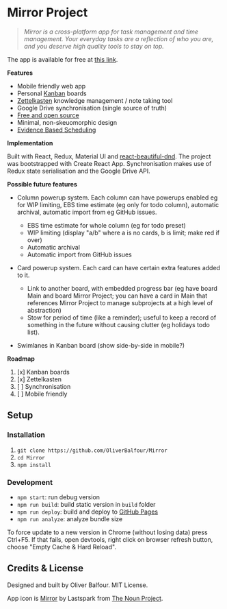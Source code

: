 
# Mirror Project

> *Mirror is a cross-platform app for task management and time management. Your everyday tasks are a reflection of who you are, and you deserve high quality tools to stay on top.*

The app is available for free at [this link](https://oliverbalfour.github.io/Mirror/).

**Features**

- Mobile friendly web app
- Personal [Kanban](https://www.atlassian.com/agile/kanban/boards) boards
- [Zettelkasten](https://writingcooperative.com/zettelkasten-how-one-german-scholar-was-so-freakishly-productive-997e4e0ca125) knowledge management / note taking tool
- Google Drive synchronisation (single source of truth)
- [Free and open source](https://github.com/OliverBalfour/Mirror)
- Minimal, non-skeuomorphic design
- [Evidence Based Scheduling](https://www.joelonsoftware.com/2007/10/26/evidence-based-scheduling/)

**Implementation**

Built with React, Redux, Material UI and [react-beautiful-dnd](https://github.com/atlassian/react-beautiful-dnd). The project was bootstrapped with Create React App. Synchronisation makes use of Redux state serialisation and the Google Drive API.

**Possible future features**

- Column powerup system. Each column can have powerups enabled eg for WIP limiting, EBS time estimate (eg only for todo column), automatic archival, automatic import from eg GitHub issues.
  - EBS time estimate for whole column (eg for todo preset)
  - WIP limiting (display "a/b" where a is no cards, b is limit; make red if over)
  - Automatic archival
  - Automatic import from GitHub issues

- Card powerup system. Each card can have certain extra features added to it.
  - Link to another board, with embedded progress bar (eg have board Main and board Mirror Project; you can have a card in Main that references Mirror Project to manage subprojects at a high level of abstraction)
  - Stow for period of time (like a reminder); useful to keep a record of something in the future without causing clutter (eg holidays todo list).

- Swimlanes in Kanban board (show side-by-side in mobile?)

**Roadmap**

1. [x] Kanban boards
1. [x] Zettelkasten
1. [ ] Synchronisation
1. [ ] Mobile friendly

## Setup

### Installation

1. `git clone https://github.com/OliverBalfour/Mirror`
2. `cd Mirror`
3. `npm install`

### Development

- `npm start`: run debug version
- `npm run build`: build static version in `build` folder
- `npm run deploy`: build and deploy to [GitHub Pages](https://oliverbalfour.github.io/Mirror/)
- `npm run analyze`: analyze bundle size

To force update to a new version in Chrome (without losing data) press Ctrl+F5. If that fails, open devtools, right click on browser refresh button, choose "Empty Cache & Hard Reload".

## Credits & License

Designed and built by Oliver Balfour. MIT License.

App icon is [Mirror](https://thenounproject.com/term/mirror/340140/) by Lastspark from [The Noun Project](http://thenounproject.com/).
